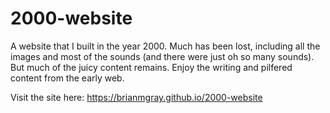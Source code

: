 # 2000-website
A website that I built in the year 2000. Much has been lost, including all the images and most of the sounds (and 
there were just oh so many sounds). But much of the juicy content remains. Enjoy the writing and pilfered content
from the early web.

Visit the site here: https://brianmgray.github.io/2000-website
